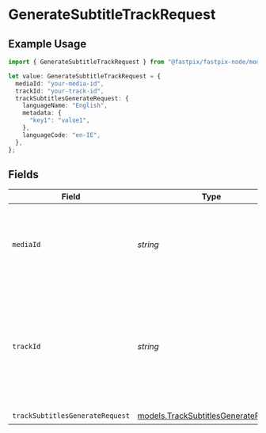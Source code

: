 # GenerateSubtitleTrackRequest

## Example Usage

```typescript
import { GenerateSubtitleTrackRequest } from "@fastpix/fastpix-node/models/operations";

let value: GenerateSubtitleTrackRequest = {
  mediaId: "your-media-id",
  trackId: "your-track-id",
  trackSubtitlesGenerateRequest: {
    languageName: "English",
    metadata: {
      "key1": "value1",
    },
    languageCode: "en-IE",
  },
};
```

## Fields

| Field                                                                                                          | Type                                                                                                           | Required                                                                                                       | Description                                                                                                    | Example                                                                                                        |
| -------------------------------------------------------------------------------------------------------------- | -------------------------------------------------------------------------------------------------------------- | -------------------------------------------------------------------------------------------------------------- | -------------------------------------------------------------------------------------------------------------- | -------------------------------------------------------------------------------------------------------------- |
| `mediaId`                                                                                                      | *string*                                                                                                       | :heavy_check_mark:                                                                                             | A universally unique identifier (UUID) assigned to the media by FastPix.                                       | 4fa85f64-5717-4562-b3fc-2c963f66afa6                                                                           |
| `trackId`                                                                                                      | *string*                                                                                                       | :heavy_check_mark:                                                                                             | A universally unique identifier (UUID) assigned to the specific track for which subtitles should be generated. | d46f5df9-1a8f-4f0a-b56e-9f5b5d5b9e21                                                                           |
| `trackSubtitlesGenerateRequest`                                                                                | [models.TrackSubtitlesGenerateRequest](../../models/tracksubtitlesgeneraterequest.md)                          | :heavy_check_mark:                                                                                             | N/A                                                                                                            |                                                                                                                |